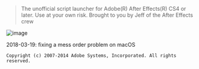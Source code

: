 > The unofficial script launcher for Adobe(R) After Effects(R) 
CS4 or later. Use at your own risk. Brought to you by Jeff 
of the After Effects crew

![image](http://ws1.sinaimg.cn/large/66e22e28gy1fpi9aqvkp9j20aw0793ym.jpg)

2018-03-19:
fixing a mess order problem on macOS

`Copyright (c) 2007-2014 Adobe Systems, Incorporated. All rights reserved.`
